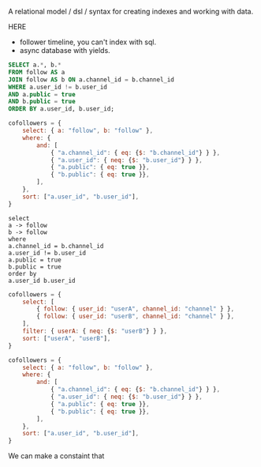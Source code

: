 A relational model / dsl / syntax for creating indexes and working with data.




HERE

- follower timeline, you can't index with sql.
- async database with yields.




```sql
SELECT a.*, b.*
FROM follow AS a
JOIN follow AS b ON a.channel_id = b.channel_id
WHERE a.user_id != b.user_id
AND a.public = true
AND b.public = true
ORDER BY a.user_id, b.user_id;
```

```js
cofollowers = {
	select: { a: "follow", b: "follow" },
	where: {
		and: [
			{ "a.channel_id": { eq: {$: "b.channel_id"} } },
			{ "a.user_id": { neq: {$: "b.user_id"} } },
			{ "a.public": { eq: true }},
			{ "b.public": { eq: true }},
		],
	},
	sort: ["a.user_id", "b.user_id"],
}
```

```
select
a -> follow
b -> follow
where
a.channel_id = b.channel_id
a.user_id != b.user_id
a.public = true
b.public = true
order by
a.user_id b.user_id
```


```js
cofollowers = {
	select: [
		{ follow: { user_id: "userA", channel_id: "channel" } },
		{ follow: { user_id: "userB", channel_id: "channel" } },
	],
	filter: { userA: { neq: {$: "userB"} } },
	sort: ["userA", "userB"],
}
```


```js
cofollowers = {
	select: { a: "follow", b: "follow" },
	where: {
		and: [
			{ "a.channel_id": { eq: {$: "b.channel_id"} } },
			{ "a.user_id": { neq: {$: "b.user_id"} } },
			{ "a.public": { eq: true }},
			{ "b.public": { eq: true }},
		],
	},
	sort: ["a.user_id", "b.user_id"],
}
```

We can make a constaint that
